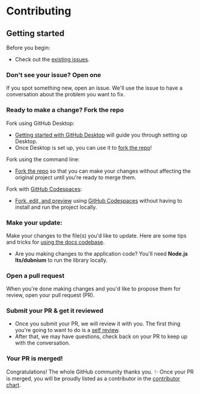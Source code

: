 # Contributing

## Getting started

Before you begin:
- Check out the [existing issues](https://github.com/BioComputingUP/feature-viewer-typescript/issues).

### Don't see your issue? Open one

If you spot something new, open an issue. We'll use the issue to have a conversation about the problem you want to fix.

### Ready to make a change? Fork the repo

Fork using GitHub Desktop:

- [Getting started with GitHub Desktop](https://docs.github.com/en/desktop/installing-and-configuring-github-desktop/getting-started-with-github-desktop) will guide you through setting up Desktop.
- Once Desktop is set up, you can use it to [fork the repo](https://docs.github.com/en/desktop/contributing-and-collaborating-using-github-desktop/cloning-and-forking-repositories-from-github-desktop)!

Fork using the command line:

- [Fork the repo](https://docs.github.com/en/github/getting-started-with-github/fork-a-repo#fork-an-example-repository) so that you can make your changes without affecting the original project until you're ready to merge them.

Fork with [GitHub Codespaces](https://github.com/features/codespaces):

- [Fork, edit, and preview](https://docs.github.com/en/free-pro-team@latest/github/developing-online-with-codespaces/creating-a-codespace) using [GitHub Codespaces](https://github.com/features/codespaces) without having to install and run the project locally.

### Make your update:
Make your changes to the file(s) you'd like to update. Here are some tips and tricks for [using the docs codebase](#working-in-the-githubdocs-repository).
  - Are you making changes to the application code? You'll need **Node.js lts/dubnium** to run the library locally. 

### Open a pull request
When you're done making changes and you'd like to propose them for review, open your pull request (PR).

### Submit your PR & get it reviewed
- Once you submit your PR, we will review it with you. The first thing you're going to want to do is a [self review](#self-review).
- After that, we may have questions, check back on your PR to keep up with the conversation.

### Your PR is merged!
Congratulations! The whole GitHub community thanks you. :sparkles:
Once your PR is merged, you will be proudly listed as a contributor in the [contributor chart](https://github.com/BioComputingUP/feature-viewer-typescript/graphs/contributors).
